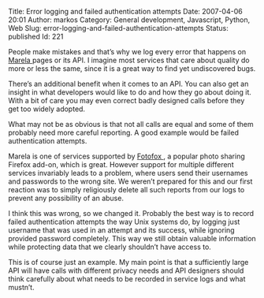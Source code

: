 Title: Error logging and failed authentication attempts
Date: 2007-04-06 20:01
Author: markos
Category: General development, Javascript, Python, Web
Slug: error-logging-and-failed-authentication-attempts
Status: published
Id: 221

<div>
 <p>
  People make mistakes and that’s why we log every error that happens on
  <a href="http://www.marela.si" title="Photo-sharing website">
   Marela
  </a>
  pages or its API. I imagine most services that care about quality do more or less the same, since it is a great way to find yet undiscovered bugs.
 </p>
 <p>
  There’s an additional benefit when it comes to an API. You can also get an insight in what developers would like to do and how they go about doing it. With a bit of care you may even correct badly designed calls before they get too widely adopted.
 </p>
 <p>
  What may not be as obvious is that not all calls are equal and some of them probably need more careful reporting. A good example would be failed authentication attempts.
 </p>
 <p>
  Marela is one of services supported by
  <a href="https://addons.mozilla.org/en-US/firefox/addon/3945">
   Fotofox
  </a>
  , a popular photo sharing Firefox add-on, which is great. However support for multiple different services invariably leads to a problem, where users send their usernames and passwords to the wrong site. We weren’t prepared for this and our first reaction was to simply religiously delete all such reports from our logs to prevent any possibility of an abuse.
 </p>
 <p>
  I think this was wrong, so we changed it. Probably the best way is to record failed authentication attempts the way Unix systems do, by logging just username that was used in an attempt and its success, while ignoring provided password completely. This way we still obtain valuable information while protecting data that we clearly shouldn’t have access to.
 </p>
 <p>
  This is of course just an example. My main point is that a sufficiently large API will have calls with different privacy needs and API designers should think carefully about what needs to be recorded in service logs and what mustn’t.
 </p>
</div>
